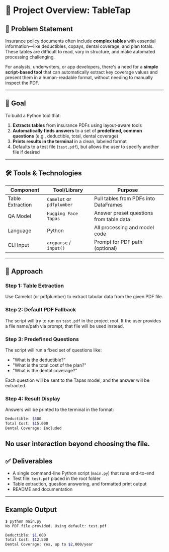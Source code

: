 # 📄 Project Overview: TableTap

## 🧩 Problem Statement  
Insurance policy documents often include **complex tables** with essential information—like deductibles, copays, dental coverage, and plan totals. These tables are difficult to read, vary in structure, and make automated processing challenging.

For analysts, underwriters, or app developers, there's a need for a **simple script-based tool** that can automatically extract key coverage values and present them in a human-readable format, without needing to manually inspect the PDF.

---

## 🎯 Goal  
To build a Python tool that:
1. **Extracts tables** from insurance PDFs using layout-aware tools  
2. **Automatically finds answers** to a set of **predefined, common questions** (e.g., deductible, total, dental coverage)  
3. **Prints results in the terminal** in a clean, labeled format  
4. Defaults to a test file (`test.pdf`), but allows the user to specify another file if desired

---

## 🛠️ Tools & Technologies

| Component           | Tool/Library                         | Purpose                             |
|---------------------|--------------------------------------|-------------------------------------|
| Table Extraction    | `Camelot` or `pdfplumber`            | Pull tables from PDFs into DataFrames  
| QA Model            | `Hugging Face Tapas`                 | Answer preset questions from table data  
| Language            | Python                               | All processing and model code  
| CLI Input           | `argparse` / `input()`               | Prompt for PDF path (optional)  

---

## 🧭 Approach

### Step 1: Table Extraction  
Use Camelot (or pdfplumber) to extract tabular data from the given PDF file.

### Step 2: Default PDF Fallback  
The script will try to run on `test.pdf` in the project root. If the user provides a file name/path via prompt, that file will be used instead.

### Step 3: Predefined Questions  
The script will run a fixed set of questions like:
- "What is the deductible?"
- "What is the total cost of the plan?"
- "What is the dental coverage?"

Each question will be sent to the Tapas model, and the answer will be extracted.

### Step 4: Result Display  
Answers will be printed to the terminal in the format:

```bash
Deductible: $500
Total Cost: $15,000
Dental Coverage: Included
```

No user interaction beyond choosing the file.
---

## ✅ Deliverables
- A single command-line Python script (`main.py`) that runs end-to-end  
- Test file: `test.pdf` placed in the root folder  
- Table extraction, question answering, and formatted print output  
- README and documentation

---

## Example Output

```bash
$ python main.py
No PDF file provided. Using default: test.pdf

Deductible: $1,000  
Total Cost: $12,500  
Dental Coverage: Yes, up to $2,000/year 
```